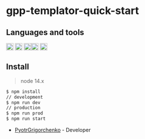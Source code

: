 # gpp-templator-quick-start

## Languages and tools

<img src="https://upload.wikimedia.org/wikipedia/commons/3/3b/Javascript_Logo.png" width=20 height=20 alt="JavaScript"/>  <img src="https://upload.wikimedia.org/wikipedia/commons/thumb/4/4c/Typescript_logo_2020.svg/1024px-Typescript_logo_2020.svg.png" width=20 height=20 alt="TypeScript"/>  <img src="https://upload.wikimedia.org/wikipedia/commons/6/61/HTML5_logo_and_wordmark.svg" width=20 height=20 alt="HTML 5"/><img src="https://upload.wikimedia.org/wikipedia/commons/3/3d/CSS.3.svg" width=20 height=20 alt="CSS"/> <img src="https://github.com/webpack/media/blob/master/logo/icon-square-big.svg" width=20 height=20 alt="webpack"/>


## Install

> node 14.x

```bash
$ npm install
// development
$ npm run dev
// production
$ npm run prod
$ npm run start
```
* [PyotrGrigorchenko](https://github.com/PyotrGrogorchenko) - Developer
